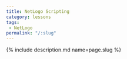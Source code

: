 ```yaml
---
title: NetLogo Scripting
category: lessons
tags:
 - NetLogo
permalink: "/:slug"
---
```

{% include description.md name=page.slug %}
